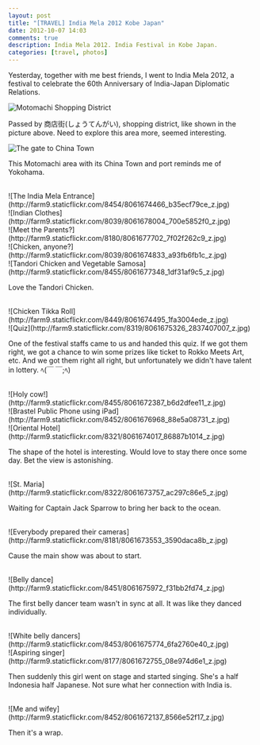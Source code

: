 ```yaml
---
layout: post
title: "[TRAVEL] India Mela 2012 Kobe Japan"
date: 2012-10-07 14:03
comments: true
description: India Mela 2012. India Festival in Kobe Japan.
categories: [travel, photos]
---
```


Yesterday, together with me best friends, I went to India Mela 2012, a festival to celebrate the 60th Anniversary of India-Japan Diplomatic Relations.

![Motomachi Shopping District](http://farm9.staticflickr.com/8040/8061671655_e4293ca54a_z.jpg)

<!-- more -->

Passed by 商店街(しょうてんがい), shopping district, like shown in the picture above. Need to explore this area more, seemed interesting.

![The gate to China Town](http://farm9.staticflickr.com/8032/8061671971_a127c1e281_z.jpg)

This Motomachi area with its China Town and port reminds me of Yokohama. 

<br />
![The India Mela Entrance](http://farm9.staticflickr.com/8454/8061674466_b35ecf79ce_z.jpg)

<br />
![Indian Clothes](http://farm9.staticflickr.com/8039/8061678004_700e5852f0_z.jpg)

<br />
![Meet the Parents?](http://farm9.staticflickr.com/8180/8061677702_7f02f262c9_z.jpg)

<br />
![Chicken, anyone?](http://farm9.staticflickr.com/8039/8061674833_a93fb6fb1c_z.jpg)

<br />
![Tandori Chicken and Vegetable Samosa](http://farm9.staticflickr.com/8455/8061677348_1df31af9c5_z.jpg)

Love the Tandori Chicken.

<br />
![Chicken Tikka Roll](http://farm9.staticflickr.com/8449/8061674495_1fa3004ede_z.jpg)

<br />
![Quiz](http://farm9.staticflickr.com/8319/8061675326_2837407007_z.jpg)

One of the festival staffs came to us and handed this quiz. If we got them right, we got a chance to win some prizes like ticket to Rokko Meets Art, etc. And we got them right all right, but unfortunately we didn't have talent in lottery. ﾍ(￣ ￣;ﾍ)

<br />
![Holy cow!](http://farm9.staticflickr.com/8455/8061672387_b6d2dfee11_z.jpg)

<br />
![Brastel Public Phone using iPad](http://farm9.staticflickr.com/8452/8061676968_88e5a08731_z.jpg)

<br />
![Oriental Hotel](http://farm9.staticflickr.com/8321/8061674017_86887b1014_z.jpg)

The shape of the hotel is interesting. Would love to stay there once some day. Bet the view is astonishing. 

<br />
![St. Maria](http://farm9.staticflickr.com/8322/8061673757_ac297c86e5_z.jpg)

Waiting for Captain Jack Sparrow to bring her back to the ocean.

<br />
![Everybody prepared their cameras](http://farm9.staticflickr.com/8181/8061673553_3590daca8b_z.jpg)

Cause the main show was about to start.

<br />
![Belly dance](http://farm9.staticflickr.com/8451/8061675972_f31bb2fd74_z.jpg)

The first belly dancer team wasn't in sync at all. It was like they danced individually.

<br />
![White belly dancers](http://farm9.staticflickr.com/8453/8061675774_6fa2760e40_z.jpg)

<br />
![Aspiring singer](http://farm9.staticflickr.com/8177/8061672755_08e974d6e1_z.jpg)

Then suddenly this girl went on stage and started singing. She's a half Indonesia half Japanese. Not sure what her connection with India is.

<br />
![Me and wifey](http://farm9.staticflickr.com/8452/8061672137_8566e52f17_z.jpg)

Then it's a wrap.

